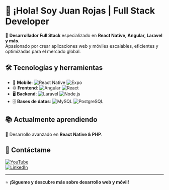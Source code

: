 # 👋 ¡Hola! Soy Juan Rojas | Full Stack Developer  

🚀 **Desarrollador Full Stack** especializado en **React Native, Angular, Laravel y más**.  
Apasionado por crear aplicaciones web y móviles escalables, eficientes y optimizadas para el mercado global.  

## 🛠️ Tecnologías y herramientas  
- 📱 **Mobile**: ![React Native](https://img.shields.io/badge/-React%20Native-61DAFB?style=flat&logo=react&logoColor=white) ![Expo](https://img.shields.io/badge/-Expo-000020?style=flat&logo=expo&logoColor=white)  
- 🌐 **Frontend**: ![Angular](https://img.shields.io/badge/-Angular-DD0031?style=flat&logo=angular&logoColor=white) ![React](https://img.shields.io/badge/-React-61DAFB?style=flat&logo=react&logoColor=white)  
- 🖥️ **Backend**: ![Laravel](https://img.shields.io/badge/-Laravel-FF2D20?style=flat&logo=laravel&logoColor=white) ![Node.js](https://img.shields.io/badge/-Node.js-339933?style=flat&logo=node.js&logoColor=white)  
- 🗄️ **Bases de datos**: ![MySQL](https://img.shields.io/badge/-MySQL-4479A1?style=flat&logo=mysql&logoColor=white) ![PostgreSQL](https://img.shields.io/badge/-PostgreSQL-336791?style=flat&logo=postgresql&logoColor=white)  

## 📚 Actualmente aprendiendo  
🔹 Desarrollo avanzado en **React Native & PHP**.  

## 📩 Contáctame  
[![YouTube](https://img.shields.io/badge/YouTube-Full%20Stack%20Global%20Apps%20%26%20Webs-red?style=flat&logo=youtube)](https://www.youtube.com/)  
[![LinkedIn](https://img.shields.io/badge/LinkedIn-Juan%20Rojas-blue?style=flat&logo=linkedin)](https://www.linkedin.com/)  

---
⭐ **¡Sígueme y descubre más sobre desarrollo web y móvil!**